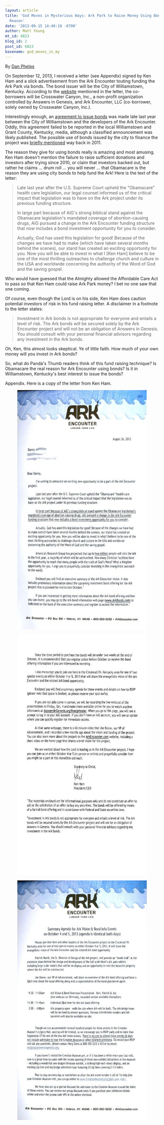 ```yaml
---
layout: article
title: 'God Moves in Mysterious Ways: Ark Park to Raise Money Using Bonds for an Interesting
  Reason'
date: '2013-09-15 14:40:10 -0700'
author: Matt Young
mt_id: 6823
blog_id: 2
post_id: 6823
basename: god_moves_in_my
---
```

By [Dan Phelps](Edrioasteroid@msn.com) 

On September 12, 2013, I received a letter (see Appendix) signed by Ken Ham and a slick advertisement from the Ark Encounter touting funding the Ark Park via bonds.  The bond issuer will be the City of Williamstown, Kentucky.  According to the [website](http://www.arkbonds.com/) mentioned in the letter,  the co-borrowers will be Crosswater Canyon, Inc., a non-profit organization controlled by Answers in Genesis, and Ark Encounter, LLC (co-borrower, solely owned by Crosswater Canyon, Inc.).

Interestingly enough, an [agreement to issue bonds](http://www.wtownky.org/Code/Ordinances%202012/2012_18%20-%20localdevelopmentarea.pdf) was made late last year between the City of Williamstown and the developers of the Ark Encounter. Oddly, this agreement failed to be reported in the local Williamstown and Grant County, Kentucky, media, although a classified announcement was likely published. The possible use of bonds issued by the city to finance the project was [briefly mentioned](http://pandasthumb.org/archives/2011/08/ark-encounter-l.html) way back in 2011.

The reason they give for using bonds really is amazing and most amusing.  Ken Ham doesn't mention the failure to raise sufficient donations and investors after trying since 2010, or claim that investors backed out, but rather he claims ... drum roll ... you will never ... that Obamacare is the reason they are using city bonds to help fund the Ark!  Here is the text of the letter:

> Late last year after the U.S. Supreme Court upheld the "Obamacare" health care legislation, our legal counsel informed us of the critical impact that legislation was to have on the Ark project under its previous funding structure.
> 
> In large part because of AIG's strong biblical stand against the Obamacare legislation's mandated coverage of abortion-causing drugs, AIG pursued a change in the Ark Encounter funding structure that now includes a bond investment opportunity for you to consider.
> 
> Actually, God has used this legislation for good! Because of the changes we have had to make (which have taken several months behind the scenes), our stand has created an exciting opportunity for you. Now you will be able to  invest in what I \[Ken Ham\] believe to be one of the most thrilling outreaches to challenge church and culture in the USA and worldwide concerning the authority of the Word of God and the saving gospel. 

Who would have guessed that the Almighty allowed the Affordable  Care Act to pass so  that Ken Ham could raise Ark Park money? I bet no one saw that one coming.

Of course, even though the Lord is on his side, Ken Ham does caution potential investors of risk in his fund raising letter.  A disclaimer in a footnote to the letter states:

>  Investment in Ark bonds is not appropriate for everyone and entails a level of risk. The Ark bonds will be secured solely by the Ark Encounter project and will not be an obligation of Answers in Genesis. You should consult with your personal financial advisors regarding any investment in the Ark bonds. 

Oh, Ken, this almost looks skeptical.  Ye of little faith.  How much of your own money will you invest in Ark bonds?

So, what do Panda's Thumb readers think of this fund raising technique? Is Obamacare the real reason for Ark Encounter using bonds? Is it in Williamstown, Kentucky's best interest to issue the bonds?

Appendix.  Here is a copy of the letter from Ken Ham.

<figure>
<img src="/uploads/2013/AiGLetter1.jpg" alt="AiGLetter1.jpg" width="600" height="781" />
<figcaption markdown="span">
</figcaption>
</figure>

<figure>
<img src="/uploads/2013/AiGLetter2.jpg" alt="AiGLetter2.jpg" width="600" height="786" />
<figcaption markdown="span">
</figcaption>
</figure>

<figure>
<img src="/uploads/2013/AiGLetter3.jpg" alt="AiGLetter3.jpg" width="600" height="783" />
<figcaption markdown="span">
</figcaption>
</figure>
